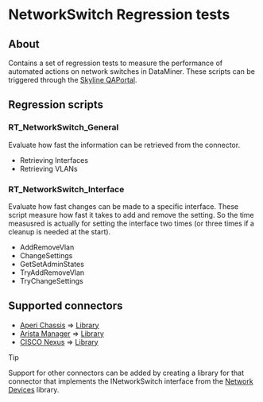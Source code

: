 # NetworkSwitch Regression tests

## About

Contains a set of regression tests to measure the performance of automated actions on network switches in DataMiner. These scripts can be triggered through the [Skyline QAPortal](https://catalog.dataminer.services/details/connector/8229).

## Regression scripts

### RT_NetworkSwitch_General

Evaluate how fast the information can be retrieved from the connector.

- Retrieving Interfaces
- Retrieving VLANs

### RT_NetworkSwitch_Interface

Evaluate how fast changes can be made to a specific interface. These script measure how fast it takes to add and remove the setting. So the time measusred is actually for setting the interface two times (or three times if a cleanup is needed at the start).

- AddRemoveVlan
- ChangeSettings
- GetSetAdminStates
- TryAddRemoveVlan
- TryChangeSettings

## Supported connectors

- [Aperi Chassis](https://catalog.dataminer.services/details/connector/5455) => [Library](https://www.nuget.org/packages/Skyline.DataMiner.ConnectorAPI.Aperi.Chassis)
- [Arista Manager](https://catalog.dataminer.services/details/connector/4890) => [Library](https://www.nuget.org/packages/Skyline.DataMiner.ConnectorAPI.Arista.Manager)
- [CISCO Nexus](https://catalog.dataminer.services/details/connector/2061) => [Library](https://www.nuget.org/packages/Skyline.DataMiner.ConnectorAPI.Cisco.Nexus)

> [!TIP]
> Support for other connectors can be added by creating a library for that connector that implements the INetworkSwitch interface from the [Network Devices](https://www.nuget.org/packages/Skyline.DataMiner.Utils.NetworkDevices) library.